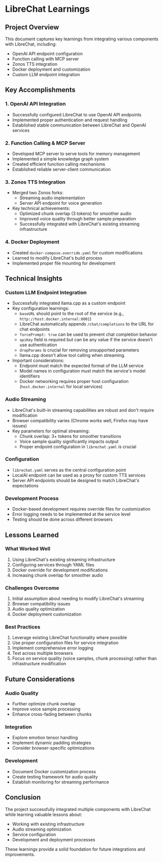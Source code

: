 # LibreChat Learnings

## Project Overview
This document captures key learnings from integrating various components with LibreChat, including:
- OpenAI API endpoint configuration
- Function calling with MCP server
- Zonos TTS integration
- Docker deployment and customization
- Custom LLM endpoint integration

## Key Accomplishments

### 1. OpenAI API Integration
- Successfully configured LibreChat to use OpenAI API endpoints
- Implemented proper authentication and request handling
- Established stable communication between LibreChat and OpenAI services

### 2. Function Calling & MCP Server
- Developed MCP server to serve tools for memory management
- Implemented a simple knowledge graph system
- Created efficient function calling mechanisms
- Established reliable server-client communication

### 3. Zonos TTS Integration
- Merged two Zonos forks:
  - Streaming audio implementation
  - Server API endpoint for voice generation
- Key technical achievements:
  - Optimized chunk overlap (3 tokens) for smoother audio
  - Improved voice quality through better sample preparation
  - Successfully integrated with LibreChat's existing streaming infrastructure

### 4. Docker Deployment
- Created `docker-compose.override.yaml` for custom modifications
- Learned to modify LibreChat's build process
- Implemented proper file mounting for development

## Technical Insights

### Custom LLM Endpoint Integration
- Successfully integrated llama.cpp as a custom endpoint
- Key configuration learnings:
  - `baseURL` should point to the root of the service (e.g., `http://host.docker.internal:8001`)
  - LibreChat automatically appends `/chat/completions` to the URL for chat endpoints
  - `forcePrompt: true` can be used to prevent chat completion behavior
  - `apiKey` field is required but can be any value if the service doesn't use authentication
  - `dropParams` is crucial for removing unsupported parameters
  - llama.cpp doesn't allow tool calling when streaming.
- Important considerations:
  - Endpoint must match the expected format of the LLM service
  - Model names in configuration must match the service's model identifiers
  - Docker networking requires proper host configuration (`host.docker.internal` for local services)

### Audio Streaming
- LibreChat's built-in streaming capabilities are robust and don't require modification
- Browser compatibility varies (Chrome works well, Firefox may have issues)
- Key parameters for optimal streaming:
  - Chunk overlap: 3+ tokens for smoother transitions
  - Voice sample quality significantly impacts output
  - Proper endpoint configuration in `librechat.yaml` is crucial

### Configuration
- `librechat.yaml` serves as the central configuration point
- LocalAI endpoint can be used as a proxy for custom TTS services
- Server API endpoints should be designed to match LibreChat's expectations

### Development Process
- Docker-based development requires override files for customization
- Error logging needs to be implemented at the service level
- Testing should be done across different browsers

## Lessons Learned

### What Worked Well
1. Using LibreChat's existing streaming infrastructure
2. Configuring services through YAML files
3. Docker override for development modifications
4. Increasing chunk overlap for smoother audio

### Challenges Overcome
1. Initial assumption about needing to modify LibreChat's streaming
2. Browser compatibility issues
3. Audio quality optimization
4. Docker deployment customization

### Best Practices
1. Leverage existing LibreChat functionality where possible
2. Use proper configuration files for service integration
3. Implement comprehensive error logging
4. Test across multiple browsers
5. Focus on service quality (voice samples, chunk processing) rather than infrastructure modification

## Future Considerations

### Audio Quality
- Further optimize chunk overlap
- Improve voice sample processing
- Enhance cross-fading between chunks

### Integration
- Explore emotion tensor handling
- Implement dynamic padding strategies
- Consider browser-specific optimizations

### Development
- Document Docker customization process
- Create testing framework for audio quality
- Establish monitoring for streaming performance

## Conclusion
The project successfully integrated multiple components with LibreChat while learning valuable lessons about:
- Working with existing infrastructure
- Audio streaming optimization
- Service configuration
- Development and deployment processes

These learnings provide a solid foundation for future integrations and improvements. 
